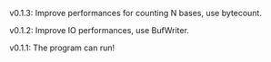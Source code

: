 v0.1.3:
Improve performances for counting N bases, use bytecount. 

v0.1.2:
Improve IO performances, use BufWriter. 

v0.1.1:
The program can run!